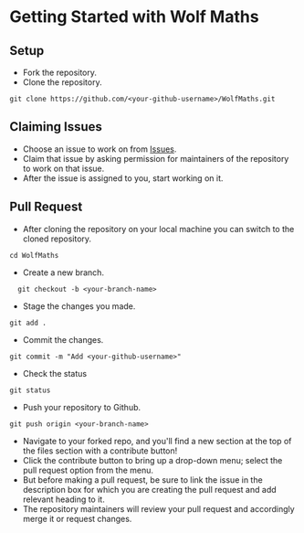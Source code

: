 # Getting Started with Wolf Maths

## Setup
* Fork the repository.
* Clone the repository.

```git clone https://github.com/<your-github-username>/WolfMaths.git```

## Claiming Issues
* Choose an issue to work on from [Issues](https://github.com/dsc-iem/WolfMaths/issues).
* Claim that issue by asking permission for maintainers of the repository to work on that issue.
* After the issue is assigned to you, start working on it. 

## Pull Request
* After cloning the repository on your local machine you can switch to the cloned repository.

```cd WolfMaths```
* Create a new branch.

```  git checkout -b <your-branch-name>```
* Stage the changes you made.

```git add .```
* Commit the changes.

```git commit -m "Add <your-github-username>"```
* Check the status 

```git status```
* Push your repository to Github.

```git push origin <your-branch-name>```
* Navigate to your forked repo, and you'll find a new section at the top of the files section with a contribute button!
* Click the contribute button to bring up a drop-down menu; select the pull request option from the menu.
* But before making a pull request, be sure to link the issue in the description box for which you are creating the pull request and add relevant heading to it.
* The repository maintainers will review your pull request and accordingly merge it or request changes.  